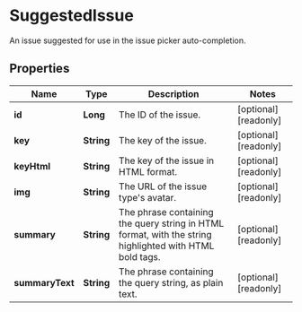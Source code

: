 

# SuggestedIssue

An issue suggested for use in the issue picker auto-completion.

## Properties

| Name | Type | Description | Notes |
|------------ | ------------- | ------------- | -------------|
|**id** | **Long** | The ID of the issue. |  [optional] [readonly] |
|**key** | **String** | The key of the issue. |  [optional] [readonly] |
|**keyHtml** | **String** | The key of the issue in HTML format. |  [optional] [readonly] |
|**img** | **String** | The URL of the issue type&#39;s avatar. |  [optional] [readonly] |
|**summary** | **String** | The phrase containing the query string in HTML format, with the string highlighted with HTML bold tags. |  [optional] [readonly] |
|**summaryText** | **String** | The phrase containing the query string, as plain text. |  [optional] [readonly] |



